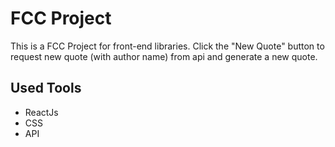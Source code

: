 # FCC Project

This is a FCC Project for front-end libraries. Click the "New Quote" button to request new quote (with author name) from api and generate a new quote.

## Used Tools

- ReactJs
- CSS
- API
